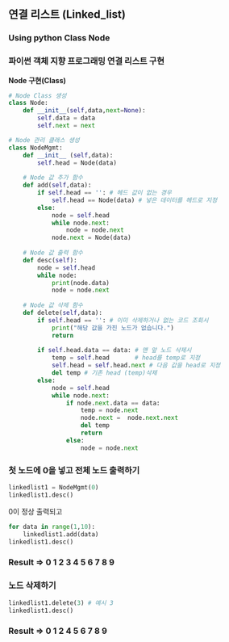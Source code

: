 ## 연결 리스트 (Linked_list)
### Using python Class Node

### 파이썬 객체 지향 프로그래밍 연결 리스트 구현

**Node 구현(Class)**
```python
# Node Class 생성
class Node:
    def __init__(self,data,next=None):
        self.data = data
        self.next = next

# Node 관리 클래스 생성
class NodeMgmt:
    def __init__ (self,data):
        self.head = Node(data)
    
    # Node 값 추가 함수
    def add(self,data):
        if self.head == '': # 헤드 값이 없는 경우
            self.head == Node(data) # 넣은 데이터를 헤드로 지정
        else:
            node = self.head
            while node.next:
                node = node.next
            node.next = Node(data)
    
    # Node 값 출력 함수
    def desc(self):
        node = self.head
        while node:
            print(node.data)
            node = node.next
    
    # Node 값 삭제 함수
    def delete(self,data):
        if self.head == '': # 이미 삭제하거나 없는 코드 조회시
            print("해당 값을 가진 노드가 없습니다.")
            return
        
        if self.head.data == data: # 맨 앞 노드 삭제시
            temp = self.head       # head를 temp로 지정 
            self.head = self.head.next # 다음 값을 head로 지정
            del temp # 기존 head (temp)삭제
        else:
            node = self.head
            while node.next:
                if node.next.data == data:
                    temp = node.next
                    node.next =  node.next.next
                    del temp
                    return
                else:
                    node = node.next
```

### 첫 노드에 0을 넣고 전체 노드 출력하기
```python
linkedlist1 = NodeMgmt(0)
linkedlist1.desc()
```
0이 정상 출력되고
```python
for data in range(1,10):
    linkedlist1.add(data)
linkedlist1.desc()
```
### Result => 0 1 2 3 4 5 6 7 8 9

### 노드 삭제하기
```python
linkedlist1.delete(3) # 예시 3
linkedlist1.desc()
``` 

### Result => 0 1 2 4 5 6 7 8 9

